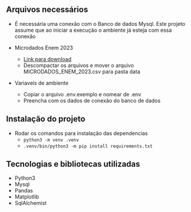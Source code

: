 ## Arquivos necessários
- É necessária uma conexão com o Banco de dados Mysql. Este projeto assume que ao iniciar a execução o ambiente já esteja com essa conexão
- Microdados Enem 2023
    - [Link para download](https://download.inep.gov.br/microdados/microdados_enem_2023.zip)
    - Descompactar os arquivos e mover o arquivo MICRODADOS_ENEM_2023.csv para pasta data

- Variaveis de ambiente
    - Copiar o arquivo .env.exemplo e nomear de .env
    - Preencha com os dados de conexão do banco de dados

## Instalação do projeto
- Rodar os comandos para instalação das dependencias
    - `python3 -m venv .venv`
    - `.venv/bin/python3 -m pip install requirements.txt`

## Tecnologias e bibliotecas utilizadas
- Python3
- Mysql
- Pandas
- Matplotlib
- SqlAlchemist
